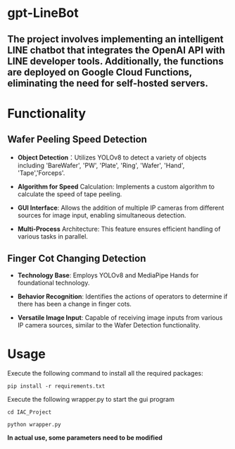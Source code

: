# gpt-LineBot
<h2>
The project involves implementing an intelligent LINE chatbot that integrates the OpenAI API with LINE developer tools. Additionally, the functions are deployed on Google Cloud Functions, eliminating the need for self-hosted servers.</h2>

# Functionality

## Wafer Peeling Speed Detection
* **Object Detection**：Utilizes YOLOv8 to detect a variety of objects including 'BareWafer', 'PW', 'Plate', 'Ring', 'Wafer', 'Hand', 'Tape','Forceps'.
  
* **Algorithm for Speed** Calculation: Implements a custom algorithm to calculate the speed of tape peeling.
  
* **GUI Interface**: Allows the addition of multiple IP cameras from different sources for image input, enabling simultaneous detection.
  
* **Multi-Process** Architecture: This feature ensures efficient handling of various tasks in parallel.

## Finger Cot Changing Detection
* **Technology Base**: Employs YOLOv8 and MediaPipe Hands for foundational technology.
  
* **Behavior Recognition**: Identifies the actions of operators to determine if there has been a change in finger cots.
  
* **Versatile Image Input**: Capable of receiving image inputs from various IP camera sources, similar to the Wafer Detection functionality.

# Usage

Execute the following command to install all the required packages:

```
pip install -r requirements.txt
```

Execute the following wrapper.py to start the gui program

```
cd IAC_Project

python wrapper.py
```

**In actual use, some parameters need to be modified**
